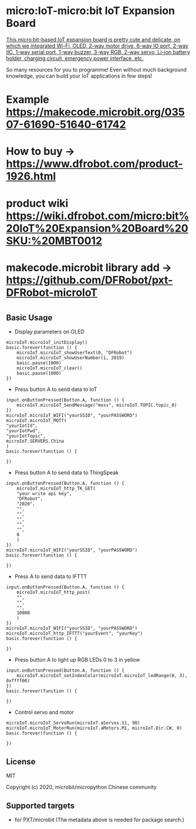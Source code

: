 # micro:IoT-micro:bit IoT Expansion Board 
[This micro:bit-based IoT expansion board is pretty cute and delicate, on which we integrated Wi-Fi, OLED, 2-way motor drive, 6-way IO port, 2-way IIC, 1-way serial port, 1-way buzzer, 3-way RGB, 2-way servo, Li-ion battery holder, charging circuit, emergency power interface, etc.](https://www.dfrobot.com/product-1926.html?tracking=5d9d760421f87)

So many resources for you to programme! Even without much background knowledge, you can build your IoT applications in few steps!
#
#
#
# Example https://makecode.microbit.org/03507-61690-51640-61742
# How to buy   -> https://www.dfrobot.com/product-1926.html
# product wiki https://wiki.dfrobot.com/micro:bit%20IoT%20Expansion%20Board%20SKU:%20MBT0012
# makecode.microbit library add ->  https://github.com/DFRobot/pxt-DFRobot-microIoT
#
## Basic Usage

* Display parameters on OLED
```blocks
microIoT.microIoT_initDisplay()
basic.forever(function () {
    microIoT.microIoT_showUserText(0, "DFRobot")
    microIoT.microIoT_showUserNumber(1, 2019)
    basic.pause(1000)
    microIoT.microIoT_clear()
    basic.pause(1000)
})

```

* Press button A to send data to IoT

```blocks
input.onButtonPressed(Button.A, function () {
    microIoT.microIoT_SendMessage("mess", microIoT.TOPIC.topic_0)
})
microIoT.microIoT_WIFI("yourSSID", "yourPASSWORD")
microIoT.microIoT_MQTT(
"yourIotId",
"yourIotPwd",
"yourIotTopic",
microIoT.SERVERS.China
)
basic.forever(function () {
	
})
```

* Press button A to send data to ThingSpeak

```blocks
input.onButtonPressed(Button.A, function () {
    microIoT.microIoT_http_TK_GET(
    "your write api key",
    "DFRobot",
    "2020",
    "",
    "",
    "",
    "",
    "",
    0
    )
})
microIoT.microIoT_WIFI("yourSSID", "yourPASSWORD")
basic.forever(function () {
	
})

```

* Press A to send data to IFTTT

```blocks
input.onButtonPressed(Button.A, function () {
    microIoT.microIoT_http_post(
    "",
    "",
    "",
    10000
    )
})
microIoT.microIoT_WIFI("yourSSID", "yourPASSWORD")
microIoT.microIoT_http_IFTTT("yourEvent", "yourKey")
basic.forever(function () {
	
})

```

* Press button A to light up RGB LEDs 0 to 3 in yellow

```blocks
input.onButtonPressed(Button.A, function () {
    microIoT.microIoT_setIndexColor(microIoT.microIoT_ledRange(0, 3), 0xffff00)
})
basic.forever(function () {
	
})

```

* Control servo and motor
```blocks
microIoT.microIoT_ServoRun(microIoT.aServos.S1, 90)
microIoT.microIoT_MotorRun(microIoT.aMotors.M1, microIoT.Dir.CW, 0)
basic.forever(function () {
	
})
```

## License

MIT

Copyright (c) 2020, microbit/micropython Chinese community  


## Supported targets

* for PXT/microbit
(The metadata above is needed for package search.)

